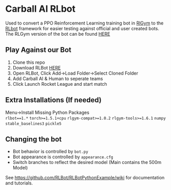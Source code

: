 # Carball AI RLbot
Used to convert a PPO Reinforcement Learning training bot in [RlGym](https://rlgym.github.io/) to the [RLbot](https://rlbot.org/) framework for easier testing against official and user created bots.  
The RLGym version of the bot can be found [HERE](https://github.com/BenjaminChilson/CapstoneProject_RocketLeagueAI)  

## Play Against our Bot
1. Clone this repo  
2. Download RLBot [HERE](https://github.com/RLBot/RLBotGUI/releases/download/v1.0/RLBotGUI.msi)  
3. Open RLBot, Click Add->Load Folder->Select Cloned Folder
4. Add Carball AI & Human to seperate teams
5. Click Launch Rocket League and start match
## Extra Installations (If needed)
Menu->Install Missing Python Packages  
`rlbot==1.*`
`torch>=1.5.1+cpu`
`rlgym-compat>=1.0.2`
`rlgym-tools>=1.6.1`
`numpy`
`stable_baselines3`
`pickle5`

## Changing the bot

- Bot behavior is controlled by `bot.py`
- Bot appearance is controlled by `appearance.cfg`
- Switch branches to reflect the desired model (Main contains the 500m Model)

See https://github.com/RLBot/RLBotPythonExample/wiki for documentation and tutorials.


